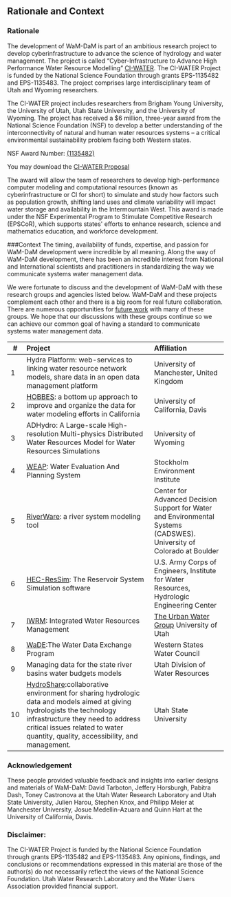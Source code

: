 ## Rationale and Context

### Rationale
The development of WaM-DaM is part of an ambitious research project to develop cyberinfrastructure to advance the science of hydrology and water management. The project is called “Cyber-Infrastructure to Advance High Performance Water Resource Modelling” <a href="http://ci-water.org" target="_blank">CI-WATER</a>. The CI-WATER Project is funded by the National Science Foundation through grants EPS-1135482 and EPS-1135483. The project comprises large interdisciplinary team of Utah and Wyoming researchers.

The CI-WATER project includes researchers from Brigham Young University, the University of Utah, Utah State University, and the University of Wyoming. The project has received a $6 million, three-year award from the National Science Foundation (NSF) to develop a better understanding of the interconnectivity of natural and human water resources systems – a critical environmental sustainability problem facing both Western states.

NSF Award Number: <a href="http://www.nsf.gov/awardsearch/showAward?AWD_ID=1135482" target="_blank">(1135482)</a>

You may download the <a href="https://github.com/amabdallah/WaM-DaM/blob/master/Files/WIKI/CI-WATER_Proposal.pdf" target="_blank">CI-WATER Proposal</a>

The award will allow the team of researchers to develop high-performance computer modeling and computational resources (known as cyberinfrastructure or CI for short) to simulate and study how factors such as population growth, shifting land uses and climate variability will impact water storage and availability in the Intermountain West. This award is made under the NSF Experimental Program to Stimulate Competitive Research (EPSCoR), which supports states' efforts to enhance research, science and mathematics education, and workforce development.
 
###Context
The timing, availability of funds, expertise, and passion for WaM-DaM development were incredible by all meaning. Along the way of WaM-DaM development, there has been an incredible interest from National and International scientists and practitioners in standardizing the way we communicate systems water management data. 

We were fortunate to discuss and the development of WaM-DaM with these research groups and agencies listed below. WaM-DaM and these projects complement each other and there is a big room for real future collaboration. There are numerous opportunities for [future work](https://github.com/amabdallah/WaM-DaM/edit/master/docs/Future_Work.md) with many of these groups. We hope that our discussions with these groups continue so we can achieve our common goal of having a standard to communicate systems water management data. 



| #  | Project       | Affiliation|
| --- | :-------------| :-----|
|  1 |Hydra Platform: web-services to linking water resource network models, share data in an open data management platform| University of Manchester, United Kingdom|
|  2 |<a href="http://hobbes.ucdavis.edu" target="_blank">HOBBES</a>:  a bottom up approach to improve and organize the data for water modeling efforts in California| University of California, Davis|
|  3 |ADHydro: A Large-scale High-resolution Multi-physics Distributed Water Resources Model for Water Resources Simulations      |University of Wyoming|
|  4 |<a href="http://www.weap21.org/index.asp" target="_blank">WEAP</a>: Water Evaluation And Planning System| Stockholm Environment Institute|
|  5 |<a href="http://www.riverware.org/index.html" target="_blank">RiverWare</a>: a river system modeling tool| Center for Advanced Decision Support for Water and Environmental Systems (CADSWES). University of Colorado at Boulder|
|  6 |<a href="http://www.hec.usace.army.mil/software/hec-ressim" target="_blank">HEC-ResSim</a>: The Reservoir System Simulation software |U.S. Army Corps of Engineers, Institute for Water Resources, Hydrologic Engineering Center|
|  7|<a href="http://demo.tethys.ci-water.org/apps/parleys-creek-management/" target="_blank">IWRM</a>: Integrated Water Resources Management|<a href="http://urbanwater.utah.edu/home" target="_blank">The Urban Water Group</a> University of Utah|
| 8|<a href="http://www.westernstateswater.org/wade/" target="_blank">WaDE</a>:The Water Data Exchange Program |Western States Water Council|
| 9|Managing data for the state river basins water budgets models |Utah Division of Water Resources|
| 10|<a href="http://hydroshare.cuahsi.org/" target="_blank">HydroShare</a>:collaborative environment for sharing hydrologic data and models aimed at giving hydrologists the technology infrastructure they need to address critical issues related to water quantity, quality, accessibility, and management. |Utah State University|


### Acknowledgement 
These people provided valuable feedback and insights into earlier designs and materials of WaM-DaM: David Tarboton, Jeffery Horsburgh,  Pabitra Dash, Toney Castronova at the Utah Water Research Laboratory and Utah State University, Julien Harou, Stephen Knox, and Philipp Meier at Manchester University, Josue Medellin-Azuara and Quinn Hart at the University of California, Davis.

### Disclaimer:
The CI-WATER Project is funded by the National Science Foundation through grants EPS-1135482 and EPS-1135483. Any opinions, findings, and conclusions or recommendations expressed in this material are those of the author(s) do not necessarily reflect the views of the National Science Foundation. Utah Water Research Laboratory and the Water Users Association provided financial support.
